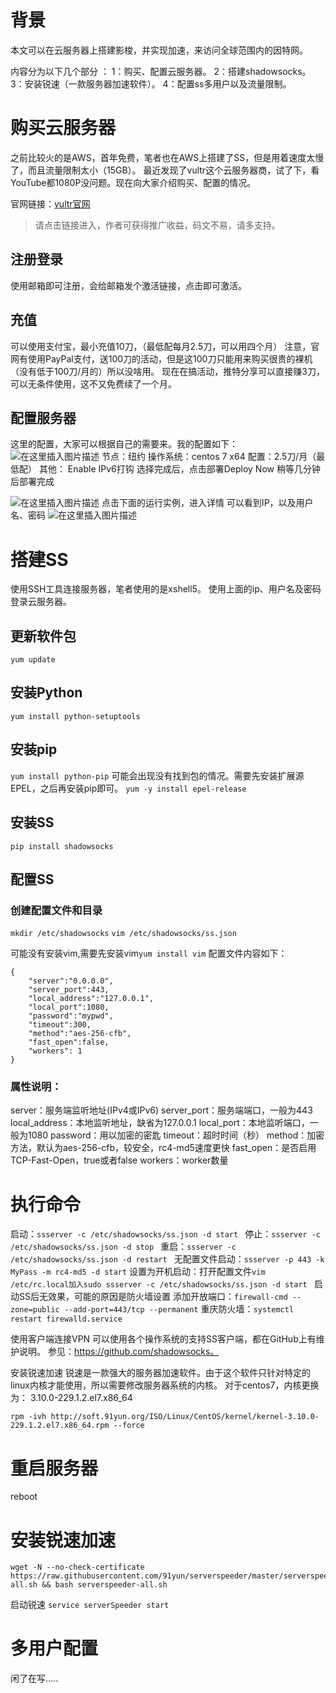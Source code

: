 # 背景
本文可以在云服务器上搭建影梭，并实现加速，来访问全球范围内的因特网。

内容分为以下几个部分 ：
1：购买、配置云服务器。 
2：搭建shadowsocks。 
3：安装锐速（一款服务器加速软件）。 
4：配置ss多用户以及流量限制。

# 购买云服务器
之前比较火的是AWS，首年免费，笔者也在AWS上搭建了SS，但是用着速度太慢了，而且流量限制太小（15GB）。 
最近发现了vultr这个云服务器商，试了下，看YouTube都1080P没问题。现在向大家介绍购买、配置的情况。 

官网链接：[vultr官网](https://www.vultr.com/?ref=7369964)
> 请点击链接进入，作者可获得推广收益，码文不易，请多支持。

## 注册登录
使用邮箱即可注册，会给邮箱发个激活链接，点击即可激活。

## 充值
可以使用支付宝，最小充值10刀，（最低配每月2.5刀，可以用四个月） 
注意，官网有使用PayPal支付，送100刀的活动，但是这100刀只能用来购买很贵的裸机（没有低于100刀/月的）所以没啥用。
现在在搞活动，推特分享可以直接赚3刀，可以无条件使用，这不又免费续了一个月。 


## 配置服务器

这里的配置，大家可以根据自己的需要来。我的配置如下：
![在这里插入图片描述](https://img-blog.csdnimg.cn/20181108224458347.png?x-oss-process=image/watermark,type_ZmFuZ3poZW5naGVpdGk,shadow_10,text_aHR0cHM6Ly9ibG9nLmNzZG4ubmV0L01yX1Nlbmc=,size_16,color_FFFFFF,t_70)
节点：纽约 
操作系统：centos 7 x64 
配置：2.5刀/月（最低配） 
其他： Enable IPv6打钩
选择完成后，点击部署Deploy Now 
稍等几分钟后部署完成 

![在这里插入图片描述](https://img-blog.csdnimg.cn/20181108224518634.png?x-oss-process=image/watermark,type_ZmFuZ3poZW5naGVpdGk,shadow_10,text_aHR0cHM6Ly9ibG9nLmNzZG4ubmV0L01yX1Nlbmc=,size_16,color_FFFFFF,t_70)
点击下面的运行实例，进入详情 
可以看到IP，以及用户名、密码 
![在这里插入图片描述](https://img-blog.csdnimg.cn/20181108224535661.png?x-oss-process=image/watermark,type_ZmFuZ3poZW5naGVpdGk,shadow_10,text_aHR0cHM6Ly9ibG9nLmNzZG4ubmV0L01yX1Nlbmc=,size_16,color_FFFFFF,t_70)

# 搭建SS
使用SSH工具连接服务器，笔者使用的是xshell5。 
使用上面的ip、用户名及密码登录云服务器。

## 更新软件包
```yum update```
## 安装Python
```yum install python-setuptools```

## 安装pip
```yum install python-pip```
可能会出现没有找到包的情况。需要先安装扩展源EPEL，之后再安装pip即可。
```yum -y install epel-release```
## 安装SS
```pip install shadowsocks```
## 配置SS
### 创建配置文件和目录
```mkdir /etc/shadowsocks```
```vim /etc/shadowsocks/ss.json```

可能没有安装vim,需要先安装vim```yum install vim```
配置文件内容如下：
```
{
    "server":"0.0.0.0",
    "server_port":443,
    "local_address":"127.0.0.1",
    "local_port":1080,
    "password":"mypwd",
    "timeout":300,
    "method":"aes-256-cfb",
    "fast_open":false,
    "workers": 1
}
```
### 属性说明：

server：服务端监听地址(IPv4或IPv6)
server_port：服务端端口，一般为443
local_address：本地监听地址，缺省为127.0.0.1
local_port：本地监听端口，一般为1080
password：用以加密的密匙
timeout：超时时间（秒）
method：加密方法，默认为aes-256-cfb，较安全，rc4-md5速度更快
fast_open：是否启用TCP-Fast-Open，true或者false
workers：worker数量

# 执行命令
启动：```ssserver -c /etc/shadowsocks/ss.json -d start ```
停止：```ssserver -c /etc/shadowsocks/ss.json -d stop ```
重启：```ssserver -c /etc/shadowsocks/ss.json -d restart ```
无配置文件启动：```ssserver -p 443 -k MyPass -m rc4-md5 -d start```
设置为开机启动：打开配置文件```vim /etc/rc.local加入sudo ssserver -c /etc/shadowsocks/ss.json -d start ```
启动SS后无效果，可能的原因是防火墙设置 
添加开放端口：```firewall-cmd --zone=public --add-port=443/tcp --permanent```
重庆防火墙：```systemctl restart firewalld.service```

使用客户端连接VPN
可以使用各个操作系统的支持SS客户端，都在GitHub上有维护说明。 
参见：https://github.com/shadowsocks。

安装锐速加速
锐速是一款强大的服务器加速软件。由于这个软件只针对特定的linux内核才能使用，所以需要修改服务器系统的内核。 
对于centos7，内核更换为： 3.10.0-229.1.2.el7.x86_64

```
rpm -ivh http://soft.91yun.org/ISO/Linux/CentOS/kernel/kernel-3.10.0-229.1.2.el7.x86_64.rpm --force
```

# 重启服务器

reboot
# 安装锐速加速
```
wget -N --no-check-certificate https://raw.githubusercontent.com/91yun/serverspeeder/master/serverspeeder-all.sh && bash serverspeeder-all.sh
```

启动锐速
```service serverSpeeder start```

# 多用户配置
闲了在写…..
